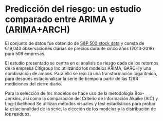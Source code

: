 # Predicción del riesgo: un estudio comparado entre ARIMA y (ARIMA+ARCH)

El conjunto de datos fue obtenido de [S&P 500 stock data](https://www.kaggle.com/camnugent/sandp500) y consta de 619,040 observaciones diarias de precios durante cinco años (2013-2018) para 506 empresas.

El estudio presentado se centra en el analisis de riesgo dada de los retornos de la empresa Citigroup Inc  utilizando los modelos ARIMA, GARCH y una combinación de ambos. Para ello se realiza una transformación logaritmica, para después estacionalizar la serie de tiempo a partir de las 1264 mediciones del cierre diario. 

Para la selección de los modelos se hace uso de la metodología Box-Jenkins, así como la comparación del Criterio de Información Akaike (AIC) y Log-Likelihood
Se utilizan métodos visuales y test estadísticos para probar la estacionalidad de la serie, la elección de los modelos y la distribución de los residuos.


